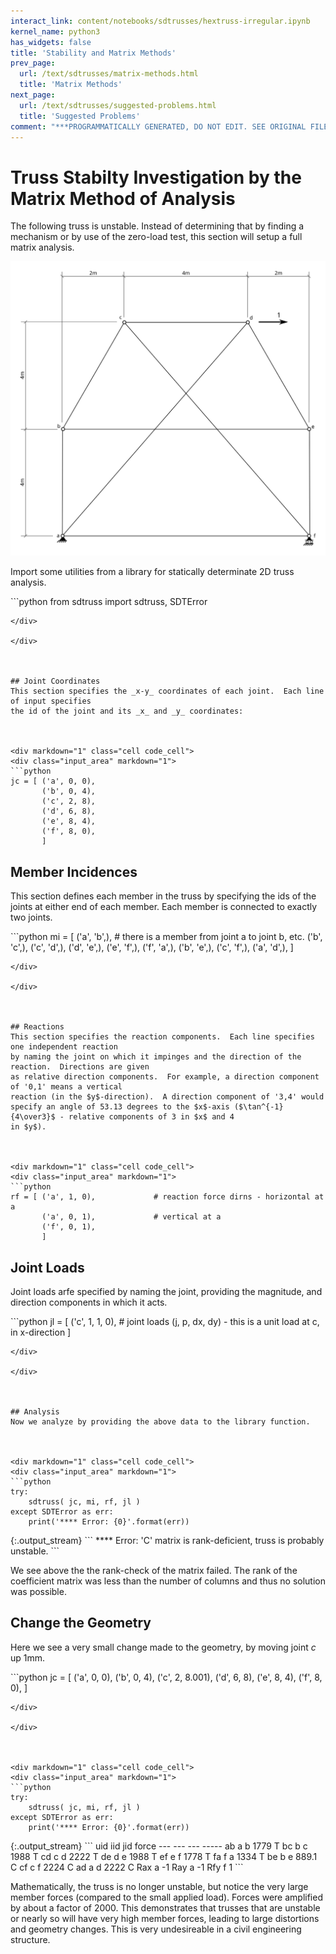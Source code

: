 ```yaml
---
interact_link: content/notebooks/sdtrusses/hextruss-irregular.ipynb
kernel_name: python3
has_widgets: false
title: 'Stability and Matrix Methods'
prev_page:
  url: /text/sdtrusses/matrix-methods.html
  title: 'Matrix Methods'
next_page:
  url: /text/sdtrusses/suggested-problems.html
  title: 'Suggested Problems'
comment: "***PROGRAMMATICALLY GENERATED, DO NOT EDIT. SEE ORIGINAL FILES IN /content***"
---
```



# Truss Stabilty Investigation by the Matrix Method of Analysis

The following truss is unstable.  Instead of determining that by finding a mechanism or by
use of the zero-load test, this section will setup a full matrix analysis.



![Figure](hextruss-irregular.svg)



Import some utilities from a library for statically determinate 2D truss analysis.



<div markdown="1" class="cell code_cell">
<div class="input_area" markdown="1">
```python
from sdtruss import sdtruss, SDTError

```
</div>

</div>



## Joint Coordinates
This section specifies the _x-y_ coordinates of each joint.  Each line of input specifies
the id of the joint and its _x_ and _y_ coordinates:



<div markdown="1" class="cell code_cell">
<div class="input_area" markdown="1">
```python
jc = [ ('a', 0, 0),
       ('b', 0, 4),
       ('c', 2, 8),
       ('d', 6, 8),
       ('e', 8, 4),
       ('f', 8, 0),
       ]

```
</div>

</div>



## Member Incidences
This section defines each member in the truss by specifying the ids of the joints
at either end of each member.  Each member is connected to exactly two joints.



<div markdown="1" class="cell code_cell">
<div class="input_area" markdown="1">
```python
mi = [ ('a', 'b',),   # there is a member from joint a to joint b, etc.
       ('b', 'c',),
       ('c', 'd',), 
       ('d', 'e',),
       ('e', 'f',),
       ('f', 'a',),
       ('b', 'e',),
       ('c', 'f',),
       ('a', 'd',),
       ]

```
</div>

</div>



## Reactions
This section specifies the reaction components.  Each line specifies one independent reaction
by naming the joint on which it impinges and the direction of the reaction.  Directions are given
as relative direction components.  For example, a direction component of '0,1' means a vertical
reaction (in the $y$-direction).  A direction component of '3,4' would specify an angle of 53.13 degrees to the $x$-axis ($\tan^{-1}{4\over3}$ - relative components of 3 in $x$ and 4
in $y$).



<div markdown="1" class="cell code_cell">
<div class="input_area" markdown="1">
```python
rf = [ ('a', 1, 0),             # reaction force dirns - horizontal at a
       ('a', 0, 1),             # vertical at a
       ('f', 0, 1),
       ]

```
</div>

</div>



## Joint Loads
Joint loads arfe specified by naming the joint, providing the magnitude, and direction components
in which it acts.



<div markdown="1" class="cell code_cell">
<div class="input_area" markdown="1">
```python
jl = [ ('c', 1, 1, 0),      # joint loads (j, p, dx, dy) - this is a unit load at c, in x-direction
       ]

```
</div>

</div>



## Analysis
Now we analyze by providing the above data to the library function.



<div markdown="1" class="cell code_cell">
<div class="input_area" markdown="1">
```python
try:
    sdtruss( jc, mi, rf, jl )
except SDTError as err:
    print('**** Error: {0}'.format(err))

```
</div>

<div class="output_wrapper" markdown="1">
<div class="output_subarea" markdown="1">
{:.output_stream}
```
**** Error: 'C' matrix is rank-deficient, truss is probably unstable.
```
</div>
</div>
</div>



We see above the the rank-check of the matrix failed.  The rank of the coefficient matrix was less than
the number of columns and thus no solution was possible.



## Change the Geometry
Here we see a very small change made to the geometry, by moving joint _c_ up 1mm.



<div markdown="1" class="cell code_cell">
<div class="input_area" markdown="1">
```python
jc = [ ('a', 0, 0),
       ('b', 0, 4),
       ('c', 2, 8.001),
       ('d', 6, 8),
       ('e', 8, 4),
       ('f', 8, 0),
       ]

```
</div>

</div>



<div markdown="1" class="cell code_cell">
<div class="input_area" markdown="1">
```python
try:
    sdtruss( jc, mi, rf, jl )
except SDTError as err:
    print('**** Error: {0}'.format(err))

```
</div>

<div class="output_wrapper" markdown="1">
<div class="output_subarea" markdown="1">
{:.output_stream}
```
uid   iid   jid        force
---   ---   ---        -----
ab    a     b           1779 T
bc    b     c           1988 T
cd    c     d           2222 T
de    d     e           1988 T
ef    e     f           1778 T
fa    f     a           1334 T
be    b     e          889.1 C
cf    c     f           2224 C
ad    a     d           2222 C
Rax   a                   -1 
Ray   a                   -1 
Rfy   f                    1 
```
</div>
</div>
</div>



Mathematically, the truss is no longer unstable, but notice the very large member forces (compared
to the small applied load).  Forces were amplified by about a factor of 2000.  This demonstrates
that trusses that are unstable or nearly so will have very high member forces, leading to large distortions and geometry changes.  This is very undesireable in a civil engineering structure.

